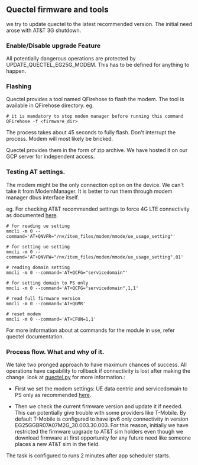 ## Quectel firmware and tools

we try to update quectel to the latest recommended version. The initial need arose with AT&T 3G shutdown.

### Enable/Disable upgrade Feature

All potentially dangerous operations are protected by UPDATE_QUECTEL_EG25G_MODEM. This has to be defined for anything to happen.

### Flashing

Quectel provides a tool named QFirehose to flash the modem. The tool is available in QFirehose directory. 
eg. 
```
# it is mandatory to stop modem manager before running this command
QFirehose -f <firmware_dir>
```
The process takes about 45 seconds to fully flash. Don't interrupt the process. Modem will most likely be bricked.

Quectel provides them in the form of zip archive. We have hosted it on our GCP server for independent access.

### Testing AT settings.

The modem might be the only connection option on the device. We can't take it from ModemManager. It is better to run them through modem manager dbus interface itself.

eg. 
For checking AT&T recommended settings to force 4G LTE connectivity as documented [here](https://docs.sixfab.com/page/att-3g-sunset-guide).
```
# for reading ue setting
mmcli -m 0 --command='AT+QNVFR="/nv/item_files/modem/mmode/ue_usage_setting"'

# for setting ue setting
mmcli -m 0 --command='AT+QNVFW="/nv/item_files/modem/mmode/ue_usage_setting",01'

# reading domain setting
mmcli -m 0 --command='AT+QCFG="servicedomain"'

# for setting domain to PS only
mmcli -m 0 --command='AT+QCFG="servicedomain",1,1'

# read full firmware version
mmcli -m 0 --command='AT+QGMR'

# reset modem
mmcli -m 0 --command='AT+CFUN=1,1'
```
For more information about at commands for the module in use, refer quectel documentation.

### Process flow. What and why of it.

We take two pronged approach to have maximum chances of success. All operations have capability to rollback if connectivity is lost after making the change. look at [quectel.py](../hw_diag/utilities/quectel.py) for more information.:

* First we set the modem settings: UE data centric and servicedomain to PS only as recommended [here](https://docs.sixfab.com/page/att-3g-sunset-guide).

* Then we check the current firmware version and update it if needed. This can potentially give trouble with some providers like T-Mobile. By default T-Mobile is configured to have ipv6 only connectivity in version EG25GGBR07A07M2G_30.003.30.003. For this reason, initially we have restricted the firmware upgrade to AT&T sim holders even though we download firmware at first opportunity for any future need like someone places a new AT&T sim in the field.

The task is configured to runs 2 minutes after app scheduler starts.




